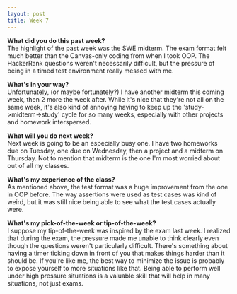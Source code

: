 ```yaml
---
layout: post
title: Week 7
---
```


**What did you do this past week?**  
The highlight of the past week was the SWE midterm. The exam format felt much better than the Canvas-only coding from when I took OOP. The HackerRank questions weren't necessarily difficult, but the pressure of being in a timed test environment really messed with me. 

**What's in your way?**  
Unfortunately, (or maybe fortunately?) I have another midterm this coming week, then 2 more the week after. While it's nice that they're not all on the same week, it's also kind of annoying having to keep up the 'study->midterm->study' cycle for so many weeks, especially with other projects and homework interspersed. 

**What will you do next week?**  
Next week is going to be an especially busy one. I have two homeworks due on Tuesday, one due on Wednesday, then a project and a midterm on Thursday. Not to mention that midterm is the one I'm most worried about out of all my classes. 

**What's my experience of the class?**  
As mentioned above, the test format was a huge improvement from the one in OOP before. The way assertions were used as test cases was kind of weird, but it was still nice being able to see what the test cases actually were. 

**What's my pick-of-the-week or tip-of-the-week?**  
I suppose my tip-of-the-week was inspired by the exam last week. I realized that during the exam, the pressure made me unable to think clearly even though the questions weren't particularly difficult. There's something about having a timer ticking down in front of you that makes things harder than it should be. If you're like me, the best way to minimize the issue is probably to expose yourself to more situations like that. Being able to perform well under high pressure situations is a valuable skill that will help in many situations, not just exams.  
